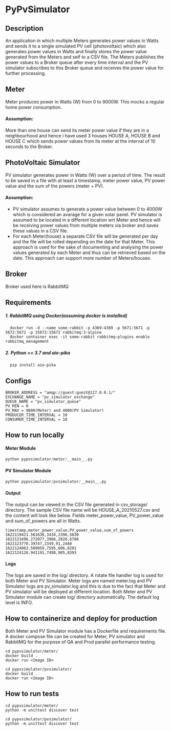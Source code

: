 # PyPvSimulator

## Description
An application in which multiple Meters generates power values in Watts and sends it to a single simulated PV cell (photovoltaic) which also generates power values in Watts and finally stores the power value generated from the Meters and self to a CSV file. The Meters publishes the power values to a Broker queue after every time interval and the PV simulator subscribes to this Broker queue and receives the power value for further processing.

## Meter
Meter produces power in Watts (W) from 0 to 9000W. This mocks a regular home power consumption.
#### Assumption: 
More than one house can send its meter power value if they are in a neighbourhood and hence i have used 3 houses HOUSE A, HOUSE B and HOUSE C which sends power values from its meter at the interval of 10 seconds to the Broker.

## PhotoVoltaic Simulator
PV simulator generates power in Watts (W) over a period of time. The result to be saved in a file with at least a timestamp, meter
power value, PV power value and the sum of the powers (meter + PV).
#### Assumption:
- PV simulator assumes to generate a power value between 0 to 4000W which is considered an avarage for a given solar panel. PV simulator is assumed to be located in a different location wrt Meter and hence will be receiving power values from multiple meters via broker and saves these values in a CSV file.
- For each Meter(house) a separate CSV file will be generated per day and the file will be rolled depending on the date for that Meter. This approach is used for the sake of documenting and analysing the power values generated by each Meter and thus can be retrieved based on the date. This approach can support more number of Meters/houses.

## Broker
Broker used here is RabbitMQ

## Requirements
##### 1. RabbitMQ using Docker(assuming docker is installed)
```
  docker run -d --name some-rabbit -p 4369:4369 -p 5671:5671 -p 5672:5672 -p 15672:15672 rabbitmq:3-alpine
  docker container exec -it some-rabbit rabbitmq-plugins enable rabbitmq_management
```
  
##### 2. Python >= 3.7 and aio-pika
```
  pip install aio-pika
```

## Configs
```
BROKER_ADDRESS = "amqp://guest:guest@127.0.0.1/"
EXCHANGE_NAME = "pv_simulator_exchange"
QUEUE_NAME = "pv_simulator_queue"
PV_MIN = 0
PV_MAX = 9000(Meter) and 4000(PV Simulator)
PRODUCER_TIME_INTERVAL = 10
CONSUMER_TIME_INTERVAL = 10
```

## How to run locally
#### Meter Module
```python
python pypvsimulator/meter/__main__.py
```
#### PV Simulator Module
```python
python pypvsimulator/pvsimulator/__main__.py
```

#### Output
The output can be viewed in the CSV file generated in csv_storage/ directory. The sample CSV file name will be HOUSE_A_20210527.csv and the content will look like below.
Fields meter_power_value, PV_power_value and sum_of_powers are all in Watts. 
```
timestamp,meter_power_value,PV_power_value,sum_of_powers
1622119421.561638,3434,2396,5830
1622123496.272077,3966,2820,6786
1622123770.39747,2349,91,2440
1622124063.509059,7595,606,8201
1622124126.941191,7488,905,8393
```


#### Logs
The logs are saved in the log/ directory. A rotate file handler log is used for both Meter and PV Simulator. Meter logs are named meter.log and PV Simulator logs are pv_simulator.log and this is due to the fact that Meter and PV simulator will be deployed at different location. Both Meter and PV Simulator module can create log/ directory automatically. The default log level is INFO.

## How to containerize and deploy for production
Both Meter and PV Simulator module has a Dockerfile and requirements file. A docker compose file can be created for Meter, PV simulator and RabbitMQ for the purpose of QA and Prod parallel performance testing.

```
cd pypvsimulator/meter/
docker build .
docker run <Image ID>

cd pypvsimulator/pvsimulator/
docker build .
docker run <Image ID>
```

## How to run tests
```
cd pypvsimulator/meter/
python -m unittest discover test

cd pypvsimulator/pvsimulator/
python -m unittest discover test
```
 
